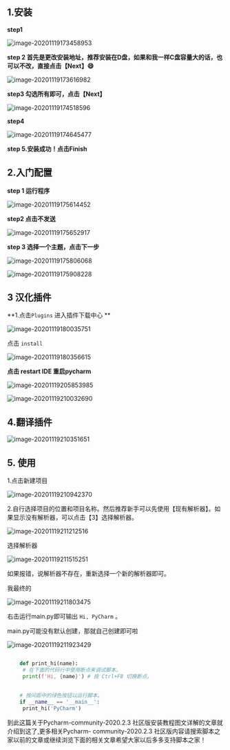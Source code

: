 ##  1.安装

**step1**

![image-20201119173458953](https://img.jbzj.com/file_images/article/202012/2020120810205822.png)

**step 2 首先是更改安装地址，推荐安装在D盘，如果和我一样C盘容量大的话，也可以不改，直接点击【Next】😄**

![image-20201119173616982](https://img.jbzj.com/file_images/article/202012/2020120810205823.png)

**step3 勾选所有即可，点击【Next】**

![image-20201119174518596](https://img.jbzj.com/file_images/article/202012/2020120810205924.png)

**step4**

![image-20201119174645477](https://img.jbzj.com/file_images/article/202012/2020120810205925.png)

**step 5.安装成功！点击Finish**

##  2.入门配置

**step 1 运行程序**

![image-20201119175614452](https://img.jbzj.com/file_images/article/202012/2020120810205926.png)

**step2 点击不发送**

![image-20201119175652917](https://img.jbzj.com/file_images/article/202012/2020120810205927.png)

**step 3 选择一个主题，点击下一步**

![image-20201119175806068](https://img.jbzj.com/file_images/article/202012/2020120810205928.png)

![image-20201119175908228](https://img.jbzj.com/file_images/article/202012/2020120810205929.png)

##  3 汉化插件

**1.点击` Plugins ` 进入插件下载中心 **

![image-20201119180035751](https://img.jbzj.com/file_images/article/202012/2020120810205930.png)

点击 ` install `

![image-20201119180356615](https://img.jbzj.com/file_images/article/202012/2020120810205931.png)

**点击 restart IDE 重启pycharm**

![image-20201119205853985](https://img.jbzj.com/file_images/article/202012/2020120810205932.png)

![image-20201119210032690](https://img.jbzj.com/file_images/article/202012/2020120810205933.png)

##  4.翻译插件

![image-20201119210351651](https://img.jbzj.com/file_images/article/202012/2020120810210034.png)

##  5. 使用

1.点击新建项目

![image-20201119210942370](https://img.jbzj.com/file_images/article/202012/2020120810210035.png)

2.自行选择项目的位置和项目名称。然后推荐新手可以先使用【现有解析器】。如果显示没有解析器，可以点击【3】选择解析器。

![image-20201119211212516](https://img.jbzj.com/file_images/article/202012/2020120810210036.png)

选择解析器

![image-20201119211515251](https://img.jbzj.com/file_images/article/202012/2020120810210037.png)

如果报错，说解析器不存在，重新选择一个新的解析器即可。

我最终的

![image-20201119211803475](https://img.jbzj.com/file_images/article/202012/2020120810210038.png)

右击运行main.py即可输出 ` Hi, PyCharm ` 。

main.py可能没有默认创建，那就自己创建即可啦

![image-20201119211923429](https://img.jbzj.com/file_images/article/202012/2020120810210039.png)

```python

    def print_hi(name):
     # 在下面的代码行中使用断点来调试脚本。
     print(f'Hi, {name}') # 按 Ctrl+F8 切换断点。
    
    
    # 按间距中的绿色按钮以运行脚本。
    if __name__ == '__main__':
     print_hi('PyCharm')
```

到此这篇关于Pycharm-community-2020.2.3 社区版安装教程图文详解的文章就介绍到这了,更多相关Pycharm-
community-2020.2.3 社区版内容请搜索脚本之家以前的文章或继续浏览下面的相关文章希望大家以后多多支持脚本之家！

